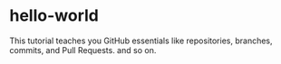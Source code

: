 # hello-world
This tutorial teaches you GitHub essentials like repositories, branches, commits, and Pull Requests. and so on.



